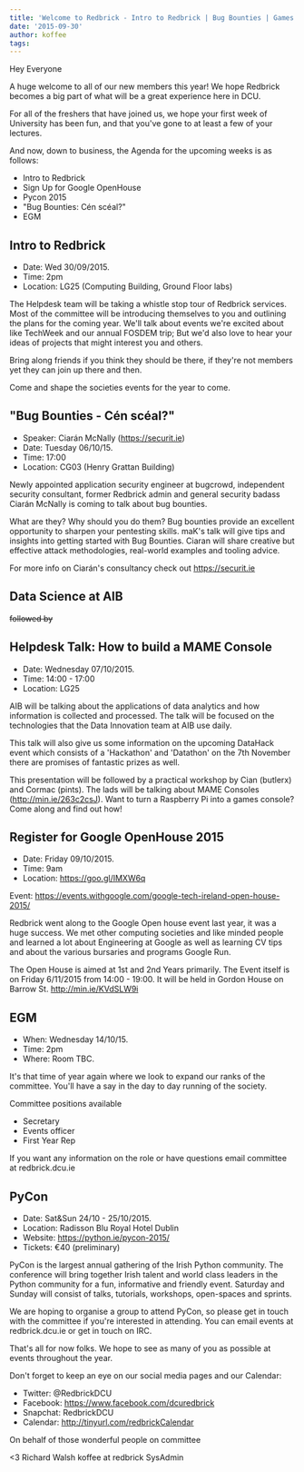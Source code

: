 ```yaml
---
title: 'Welcome to Redbrick - Intro to Redbrick | Bug Bounties | Games Consoles and much more'
date: '2015-09-30'
author: koffee
tags:
---
```


Hey Everyone

A huge welcome to all of our new members this year!
We hope Redbrick becomes a big part of what will be a great experience
here in DCU.

For all of the freshers that have joined us, we hope your first week
of University has been fun, and that you've gone to at least a few of
your lectures.

And now, down to business, the Agenda for the upcoming weeks is as follows:

- Intro to Redbrick
- Sign Up for Google OpenHouse
- Pycon 2015
- "Bug Bounties: Cén scéal?"
- EGM

## Intro to Redbrick

 - Date: Wed 30/09/2015.
 - Time: 2pm
 - Location: LG25 (Computing Building, Ground Floor labs)

The Helpdesk team will be taking a whistle stop tour of Redbrick services.
Most of the committee will be introducing themselves to you and
outlining the plans for the coming year.
We'll talk about events we're excited about like TechWeek and our
annual FOSDEM trip;
But we'd also love to hear your ideas of projects that might interest
you and others.

Bring along friends if you think they should be there, if they're not
members yet they can join up there and then.

Come and shape the societies events for the year to come.

## "Bug Bounties - Cén scéal?"

 - Speaker: Ciarán McNally (https://securit.ie)
 - Date: Tuesday 06/10/15.
 - Time: 17:00
 - Location: CG03 (Henry Grattan Building)

Newly appointed application security engineer at bugcrowd, independent
security consultant, former
Redbrick admin and general security badass  Ciarán McNally is coming
to talk about bug bounties.

What are they? Why should you do them?
Bug bounties provide an excellent opportunity to sharpen your pentesting skills.
maK's talk will give tips and insights into getting started with Bug Bounties.
Ciaran will share creative but effective attack methodologies,
real-world examples and tooling advice.

For more info on Ciarán's consultancy check out https://securit.ie

## Data Science at AIB
~~followed by~~
## Helpdesk Talk: How to build a MAME Console

 - Date: Wednesday 07/10/2015.
 - Time: 14:00 - 17:00
 - Location: LG25

AIB will be talking about the applications of data analytics and how
information is collected and
processed. The talk will be focused on the technologies that the Data
Innovation team at AIB use
daily.

This talk will also give us some information on the upcoming DataHack
event which consists of a 'Hackathon' and 'Datathon' on the 7th
November there are promises of fantastic prizes as well.

This presentation will be followed by a practical workshop by Cian
(butlerx) and Cormac (pints).
The lads will be talking about MAME Consoles (http://min.ie/263c2csJ).
Want to turn a Raspberry Pi into a games console?
Come along and find out how!

## Register for Google OpenHouse 2015

 - Date: Friday 09/10/2015.
 - Time: 9am
 - Location: https://goo.gl/IMXW6q

Event: https://events.withgoogle.com/google-tech-ireland-open-house-2015/

Redbrick went along to the Google Open house event last year, it was a
huge success.
We met other computing societies and like minded people and learned
a lot about Engineering at Google as well as learning CV tips and about the
various bursaries and programs Google Run.

The Open House is aimed at 1st and 2nd Years primarily.
The Event itself is on Friday 6/11/2015 from 14:00 - 19:00.
It will be held in Gordon House on Barrow St. http://min.ie/KVdSLW9i

## EGM

 - When: Wednesday 14/10/15.
 - Time: 2pm
 - Where: Room TBC.

 It's that time of year again where we look to expand our ranks of the
 committee. You'll have a say in the day to day running of the society.

 Committee positions available
  - Secretary
  - Events officer
  - First Year Rep

If you want any information on the role or have questions email
committee at redbrick.dcu.ie

## PyCon

 - Date: Sat&Sun 24/10 - 25/10/2015.
 - Location: Radisson Blu Royal Hotel Dublin
 - Website: https://python.ie/pycon-2015/
 - Tickets: €40 (preliminary)

PyCon is the largest annual gathering of the Irish Python community.
The conference will bring together Irish talent and world class
leaders in the Python community for a fun, informative and friendly
event. Saturday and Sunday will consist of talks, tutorials,
workshops, open-spaces and sprints.

We are hoping to organise a group to attend PyCon, so please get in
touch with the committee if you're interested in attending.
You can email events at redbrick.dcu.ie or get in touch on IRC.



That's all for now folks.
We hope to see as many of you as possible at events throughout the year.

Don't forget to keep an eye on our social media pages and our Calendar:
 - Twitter:  @RedbrickDCU
 - Facebook: https://www.facebook.com/dcuredbrick
 - Snapchat: RedbrickDCU
 - Calendar: http://tinyurl.com/redbrickCalendar

On behalf of those wonderful people on committee

<3
Richard Walsh
koffee at redbrick
SysAdmin


